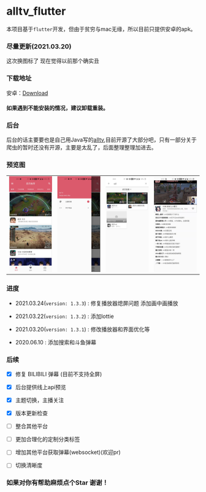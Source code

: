 # alltv_flutter
本项目基于`flutter`开发，但由于贫穷与mac无缘，所以目前只提供安卓的apk。

### 尽量更新(2021.03.20)
这次换图标了 现在觉得以前那个确实丑
### 下载地址
安卓：[Download](https://alltv.lanzoui.com/b01bexnha)
#### 如果遇到不能安装的情况，建议卸载重装。
### 后台
后台的话主要要也是自己用Java写的[alltv](https://github.com/ha2ryzhang/alltv),目前开源了大部分吧，只有一部分关于爬虫的暂时还没有开源，主要是太乱了，后面整理整理加进去。

### 预览图

<div style="text-align: center"><table><tr>
  <td style="text-align: center">
<img src="./images/1.jpg" width="200"/>
</td>
<td style="text-align: center">
<img src="./images/2.jpg" width="200"/>
</td>
  <td style="text-align: center">
<img src="./images/3.jpg" width="200"/>
</td>
<td style="text-align: center">
<img src="./images/4.jpg" width="200"/>
</td>
</tr></table></div>

### 进度
- 2021.03.24(`version: 1.3.3`) : 修复播放器熄屏问题 添加画中画播放
- 2021.03.22(`version: 1.3.2`) : 添加lottie
- 2021.03.20(`version: 1.3.1`) : 修改播放器和界面优化等

- 2020.06.10 : 添加搜索和斗鱼弹幕
### 后续
- [x] 修复 BILIBILI 弹幕 (目前不支持全屏)

- [x] 后台提供线上api预览

- [x] 主题切换，主播关注

- [x] 版本更新检查

- [ ] 整合其他平台

- [ ] 更加合理化的定制分类标签

- [ ] 增加其他平台获取弹幕(websocket)(欢迎pr)

- [ ] 切换清晰度
### 如果对你有帮助麻烦点个Star 谢谢！
